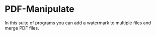 # PDF-Manipulate
In this suite of programs you can add a watermark to multiple files and merge PDF files.
